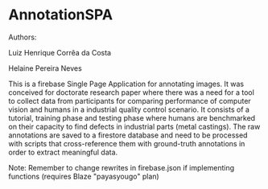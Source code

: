 # AnnotationSPA

Authors:

Luiz Henrique Corrêa da Costa

Helaine Pereira Neves

This is a firebase Single Page Application for annotating images. It was conceived for doctorate research paper where there was a need for a tool to collect data from participants for comparing performance of computer vision and humans in a industrial quality control scenario. It consists of a tutorial, training phase and testing phase where humans are benchmarked on their capacity to find defects in industrial parts (metal castings). The raw annotations are saved to a firestore database and need to be processed with scripts that cross-reference them with ground-truth annotations in order to extract meaningful data.


Note: Remember to change rewrites in firebase.json if implementing functions (requires Blaze "payasyougo" plan)
